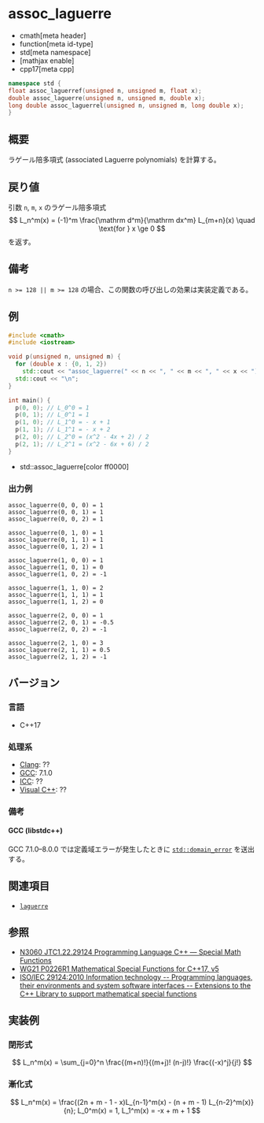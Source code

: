 # assoc_laguerre
* cmath[meta header]
* function[meta id-type]
* std[meta namespace]
* [mathjax enable]
* cpp17[meta cpp]

```cpp
namespace std {
float assoc_laguerref(unsigned n, unsigned m, float x);
double assoc_laguerre(unsigned n, unsigned m, double x);
long double assoc_laguerrel(unsigned n, unsigned m, long double x);
}
```

## 概要
ラゲール陪多項式 (associated Laguerre polynomials) を計算する。


## 戻り値
引数 `n`, `m`, `x` のラゲール陪多項式
$$
L_n^m(x) = (-1)^m \frac{\mathrm d^m}{\mathrm dx^m} L_{m+n}(x) \quad \text{for } x \ge 0
$$
を返す。


## 備考
`n >= 128 || m >= 128` の場合、この関数の呼び出しの効果は実装定義である。


## 例
```cpp example
#include <cmath>
#include <iostream>

void p(unsigned n, unsigned m) {
  for (double x : {0, 1, 2})
    std::cout << "assoc_laguerre(" << n << ", " << m << ", " << x << ") = " << std::assoc_laguerre(n, m, x) << "\n";
  std::cout << "\n";
}

int main() {
  p(0, 0); // L_0^0 = 1
  p(0, 1); // L_0^1 = 1
  p(1, 0); // L_1^0 = - x + 1
  p(1, 1); // L_1^1 = - x + 2
  p(2, 0); // L_2^0 = (x^2 - 4x + 2) / 2
  p(2, 1); // L_2^1 = (x^2 - 6x + 6) / 2
}
```
* std::assoc_laguerre[color ff0000]

### 出力例
```
assoc_laguerre(0, 0, 0) = 1
assoc_laguerre(0, 0, 1) = 1
assoc_laguerre(0, 0, 2) = 1

assoc_laguerre(0, 1, 0) = 1
assoc_laguerre(0, 1, 1) = 1
assoc_laguerre(0, 1, 2) = 1

assoc_laguerre(1, 0, 0) = 1
assoc_laguerre(1, 0, 1) = 0
assoc_laguerre(1, 0, 2) = -1

assoc_laguerre(1, 1, 0) = 2
assoc_laguerre(1, 1, 1) = 1
assoc_laguerre(1, 1, 2) = 0

assoc_laguerre(2, 0, 0) = 1
assoc_laguerre(2, 0, 1) = -0.5
assoc_laguerre(2, 0, 2) = -1

assoc_laguerre(2, 1, 0) = 3
assoc_laguerre(2, 1, 1) = 0.5
assoc_laguerre(2, 1, 2) = -1

```


## バージョン
### 言語
- C++17

### 処理系
- [Clang](/implementation.md#clang): ??
- [GCC](/implementation.md#gcc): 7.1.0
- [ICC](/implementation.md#icc): ??
- [Visual C++](/implementation.md#visual_cpp): ??

### 備考
#### GCC (libstdc++)
GCC 7.1.0–8.0.0 では定義域エラーが発生したときに [`std::domain_error`](/reference/stdexcept.md) を送出する。


## 関連項目
* [`laguerre`](laguerre.md)


## 参照
- [N3060 JTC1.22.29124 Programming Language C++ — Special Math Functions](http://www.open-std.org/jtc1/sc22/wg21/docs/papers/2010/n3060.pdf)
- [WG21 P0226R1 Mathematical Special Functions for C++17, v5](https://isocpp.org/files/papers/P0226R1.pdf)
- [ISO/IEC 29124:2010 Information technology -- Programming languages, their environments and system software interfaces -- Extensions to the C++ Library to support mathematical special functions](https://www.iso.org/standard/50511.html)


## 実装例
### 閉形式
$$
L_n^m(x) = \sum_{j=0}^n \frac{(m+n)!}{(m+j)! (n-j)!} \frac{(-x)^j}{j!}
$$

### 漸化式
$$
L_n^m(x) = \frac{(2n + m - 1 - x)L_{n-1}^m(x) - (n + m - 1) L_{n-2}^m(x)}{n};
L_0^m(x) = 1, L_1^m(x) = -x + m + 1
$$
